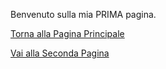 
Benvenuto sulla mia PRIMA pagina.

[Torna alla Pagina Principale](README.md)

[Vai alla  Seconda Pagina](pag_2.md)
